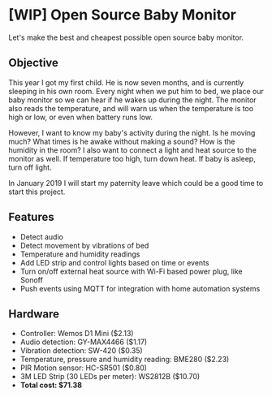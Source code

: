 # [WIP] Open Source Baby Monitor
Let's make the best and cheapest possible open source baby monitor.

## Objective
This year I got my first child. He is now seven months, and is currently sleeping in his own room. Every night when we put him to bed, we place our baby monitor so we can hear if he wakes up during the night. The monitor also reads the temperature, and will warn us when the temperature is too high or low, or even when battery runs low.

However, I want to know my baby's activity during the night. Is he moving much? What times is he awake without making a sound? How is the humidity in the room? I also want to connect a light and heat source to the monitor as well. If temperature too high, turn down heat. If baby is asleep, turn off light.

In January 2019 I will start my paternity leave which could be a good time to start this project.

## Features
- Detect audio
- Detect movement by vibrations of bed
- Temperature and humidity readings
- Add LED strip and control lights based on time or events
- Turn on/off external heat source with Wi-Fi based power plug, like Sonoff
- Push events using MQTT for integration with home automation systems

## Hardware
- Controller: Wemos D1 Mini ($2.13)
- Audio detection: GY-MAX4466 ($1.17)
- Vibration detection: SW-420 ($0.35)
- Temperature, pressure and humidity reading: BME280 ($2.23)
- PIR Motion sensor: HC-SR501 ($0.80)
- 3M LED Strip (30 LEDs per meter): WS2812B ($10.70)
- **Total cost: $71.38**
